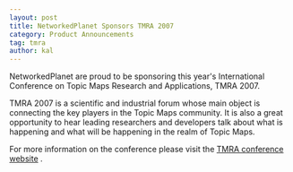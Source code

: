 ```yaml
---
layout: post
title: NetworkedPlanet Sponsors TMRA 2007
category: Product Announcements
tag: tmra
author: kal
---
```

NetworkedPlanet are proud to be sponsoring this year's International Conference on Topic Maps Research and Applications, TMRA 2007.

TMRA 2007 is a scientific and industrial forum whose main object is connecting the key players in the Topic Maps community. It is also a great opportunity to hear leading researchers and developers talk about what is happening and what will be happening in the realm of Topic Maps.

For more information on the conference please visit the <a href="http://www.tmra.de/">TMRA conference website</a> .

